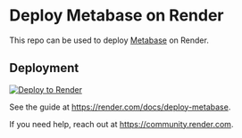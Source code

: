 # Deploy Metabase on Render

This repo can be used to deploy [Metabase](https://metabase.com) on Render.

## Deployment

[![Deploy to Render](https://render.com/images/deploy-to-render-button.svg)](https://render.com/deploy?repo=https://github.com/james-freec/metabase-render)

See the guide at https://render.com/docs/deploy-metabase.

If you need help, reach out at https://community.render.com.
